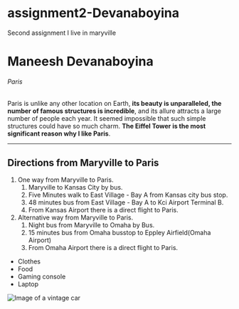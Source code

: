 # assignment2-Devanaboyina
Second assignment
I live in maryville
# Maneesh Devanaboyina
###### Paris
Paris is unlike any other location on Earth, **its beauty is unparalleled, the number of famous structures is incredible**, and its allure attracts a large number of people each year. It seemed impossible that such simple structures could have so much charm. **The Eiffel Tower is the most significant reason why I like Paris**.

*** 

## Directions from Maryville to Paris

1. One way from Maryville to Paris.
    1. Maryville to Kansas City by bus.
    2. Five Minutes walk to East Village - Bay A from Kansas city bus stop.
    3. 48 minutes bus from East Village - Bay A to Kci Airport Terminal B.
    4. From Kansas Airport there is a direct flight to Paris.
2. Alternative way from Maryville to Paris.
    1. Night bus from Maryville to Omaha by Bus.
    2. 15 minutes bus from Omaha busstop to  Eppley Airfield(Omaha Airport)
    3. From Omaha Airport there is a direct flight to Paris.

* Clothes
* Food
* Gaming console
* Laptop

![Image of a vintage car](IMG_0741.HEIC)
